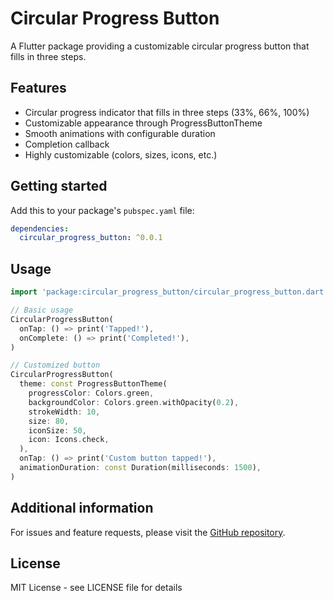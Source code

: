 # Circular Progress Button

A Flutter package providing a customizable circular progress button that fills in three steps.

## Features

- Circular progress indicator that fills in three steps (33%, 66%, 100%)
- Customizable appearance through ProgressButtonTheme
- Smooth animations with configurable duration
- Completion callback
- Highly customizable (colors, sizes, icons, etc.)

## Getting started

Add this to your package's `pubspec.yaml` file:

```yaml
dependencies:
  circular_progress_button: ^0.0.1
```

## Usage

```dart
import 'package:circular_progress_button/circular_progress_button.dart';

// Basic usage
CircularProgressButton(
  onTap: () => print('Tapped!'),
  onComplete: () => print('Completed!'),
)

// Customized button
CircularProgressButton(
  theme: const ProgressButtonTheme(
    progressColor: Colors.green,
    backgroundColor: Colors.green.withOpacity(0.2),
    strokeWidth: 10,
    size: 80,
    iconSize: 50,
    icon: Icons.check,
  ),
  onTap: () => print('Custom button tapped!'),
  animationDuration: const Duration(milliseconds: 1500),
)
```

## Additional information

For issues and feature requests, please visit the [GitHub repository](https://github.com/yourusername/circular_progress_button).

## License

MIT License - see LICENSE file for details